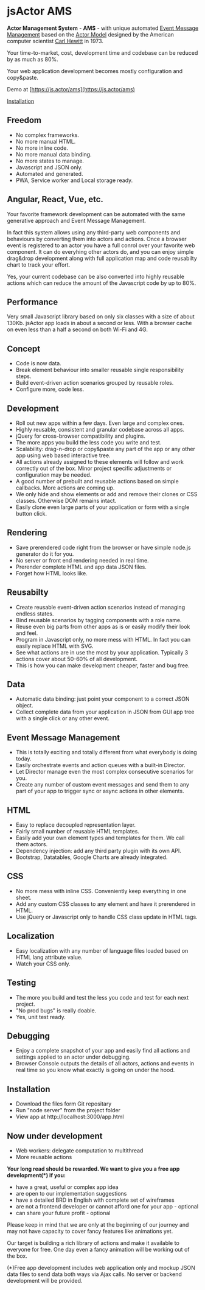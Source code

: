# jsActor AMS

**Actor Management System** - **AMS** - with unique automated [Event Message Management](#event-message-management) based on the [Actor Model](https://en.wikipedia.org/wiki/Actor_model) designed by the American computer scientist [Carl Hewitt](https://en.wikipedia.org/wiki/Carl_Hewitt) in 1973.

Your time-to-market, cost, development time and codebase can be reduced by as much as 80%.

Your web application development becomes mostly configuration and copy&paste.

Demo at [https://js.actor/ams](https://js.actor/ams) 

[Installation](#installation)

## Freedom

- No complex frameworks.
- No more manual HTML.
- No more inline code.
- No more manual data binding.
- No more states to manage.
- Javascript and JSON only.
- Automated and generated.
- PWA, Service worker and Local storage ready.

## Angular, React, Vue, etc.

Your favorite framework development can be automated with the same generative approach and Event Message Management.

In fact this system allows using any third-party web components and behaviours by converting them into actors and actions. Once a browser event is registered to an actor you have a full conrol over your favorite web component. It can do everyhing other actors do, and you can enjoy simple drag&drop development along with full application map and code reusabilty chart to track your effort.

Yes, your current codebase can be also converted into highly reusable actions which can reduce the amount of the Javascript code by up to 80%.

## Performance

Very small Javascript library based on only six classes with a size of about 130Kb.
jsActor app loads in about a second or less. With a browser cache on even less than a half a second on both Wi-Fi and 4G.

## Concept

- Code is now data.
- Break element behaviour into smaller reusable single responsibility steps.
- Build event-driven action scenarios grouped by reusable roles.
- Configure more, code less.

## Development

- Roll out new apps within a few days. Even large and complex ones.
- Highly reusable, consistent and granular codebase across all apps.
- jQuery for cross-browser compatibility and plugins.
- The more apps you build the less code you write and test.
- Scalability: drag-n-drop or copy&paste any part of the app or any other app using web based interactive tree.
- All actions already assigned to these elements will follow and work correctly out of the box. Minor project specific adjustments or configuration may be needed.
- A good number of prebuilt and reusable actions based on simple callbacks. More actions are coming up.
- We only hide and show elements or add and remove their clones or CSS classes. Otherwise DOM remains intact.
- Easily clone even large parts of your application or form with a single button click.

## Rendering

- Save prerendered code right from the browser or have simple node.js generator do it for you.
- No server or front end rendering needed in real time.
- Prerender complete HTML and app data JSON files.
- Forget how HTML looks like.

## Reusabilty

- Create reusable event-driven action scenarios instead of managing endless states.
- Bind reusable scenarios by tagging components with a role name.
- Reuse even big parts from other apps as is or easily modify their look and feel.
- Program in Javascript only, no more mess with HTML. In fact you can easily replace HTML with SVG.
- See what actions are in use the most by your application. Typically 3 actions cover about 50-60% of all development. 
- This is how you can make development cheaper, faster and bug free.

## Data

- Automatic data binding: just point your component to a correct JSON object.
- Collect complete data from your application in JSON from GUI app tree with a single click or any other event.

## Event Message Management

- This is totally exciting and totally different from what everybody is doing today.
- Easily orchestrate events and action queues with a built-in Director.
- Let Director manage even the most complex consecutive scenarios for you.
- Create any number of custom event messages and send them to any part of your app to trigger sync or async actions in other elements.

## HTML

- Easy to replace decoupled representation layer.
- Fairly small number of reusable HTML templates.
- Easily add your own element types and templates for them. We call them actors.
- Dependency injection: add any third party plugin with its own API.
- Bootstrap, Datatables, Google Charts are already integrated.

## CSS

- No more mess with inline CSS. Conveniently keep everything in one sheet.
- Add any custom CSS classes to any element and have it prerendered in HTML.
- Use jQuery or Javascript only to handle CSS class update in HTML tags.

## Localization

- Easy localization with any number of language files loaded based on HTML lang attribute value.
- Watch your CSS only.

## Testing

- The more you build and test the less you code and test for each next project.
- "No prod bugs" is really doable.
- Yes, unit test ready.

## Debugging

- Enjoy a complete snapshot of your app and easily find all actions and settings applied to an actor under debugging.
- Browser Console outputs the details of all actors, actions and events in real time so you know what exactly is going on under the hood.

## Installation

- Download the files form Git repositary
- Run "node server" from the project folder
- View app at http://localhost:3000/app.html

## Now under development

- Web workers: delegate computation to multithread
- More reusable actions

**Your long read should be rewarded. We want to give you a free app development(*) if you:**
- have a great, useful or complex app idea
- are open to our implementation suggestions
- have a detailed BRD in English with complete set of wireframes
- are not a frontend developer or cannot afford one for your app - optional
- can share your future profit - optional

Please keep in mind that we are only at the beginning of our journey and may not have capacity to cover fancy features like animations yet.

Our target is building a rich library of actions and make it available to everyone for free. One day even a fancy animation will be working out of the box.

(*)Free app development includes web application only and mockup JSON data files to send data both ways via Ajax calls. No server or backend development will be provided.
